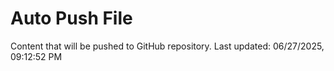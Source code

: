 # Auto Push File

Content that will be pushed to GitHub repository.
Last updated: 06/27/2025, 09:12:52 PM